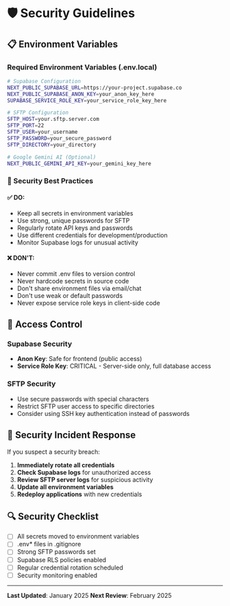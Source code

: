 # 🛡️ Security Guidelines

## 📋 Environment Variables

### Required Environment Variables (.env.local)

```bash
# Supabase Configuration
NEXT_PUBLIC_SUPABASE_URL=https://your-project.supabase.co
NEXT_PUBLIC_SUPABASE_ANON_KEY=your_anon_key_here
SUPABASE_SERVICE_ROLE_KEY=your_service_role_key_here

# SFTP Configuration  
SFTP_HOST=your.sftp.server.com
SFTP_PORT=22
SFTP_USER=your_username
SFTP_PASSWORD=your_secure_password
SFTP_DIRECTORY=your_directory

# Google Gemini AI (Optional)
NEXT_PUBLIC_GEMINI_API_KEY=your_gemini_key_here
```

### 🚨 Security Best Practices

#### ✅ DO:
- Keep all secrets in environment variables
- Use strong, unique passwords for SFTP
- Regularly rotate API keys and passwords
- Use different credentials for development/production
- Monitor Supabase logs for unusual activity

#### ❌ DON'T:
- Never commit .env files to version control
- Never hardcode secrets in source code
- Don't share environment files via email/chat
- Don't use weak or default passwords
- Never expose service role keys in client-side code

## 🔐 Access Control

### Supabase Security
- **Anon Key**: Safe for frontend (public access)
- **Service Role Key**: CRITICAL - Server-side only, full database access

### SFTP Security
- Use secure passwords with special characters
- Restrict SFTP user access to specific directories
- Consider using SSH key authentication instead of passwords

## 🚨 Security Incident Response

If you suspect a security breach:

1. **Immediately rotate all credentials**
2. **Check Supabase logs** for unauthorized access
3. **Review SFTP server logs** for suspicious activity
4. **Update all environment variables**
5. **Redeploy applications** with new credentials

## 🔍 Security Checklist

- [ ] All secrets moved to environment variables
- [ ] .env* files in .gitignore
- [ ] Strong SFTP passwords set
- [ ] Supabase RLS policies enabled
- [ ] Regular credential rotation scheduled
- [ ] Security monitoring enabled

---

**Last Updated**: January 2025
**Next Review**: February 2025